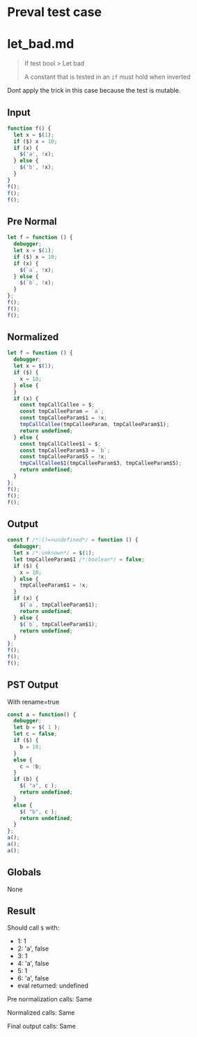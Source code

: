 # Preval test case

# let_bad.md

> If test bool > Let bad
>
> A constant that is tested in an `if` must hold when inverted

Dont apply the trick in this case because the test is mutable.

## Input

`````js filename=intro
function f() {
  let x = $(1);
  if ($) x = 10;
  if (x) {
    $('a', !x);
  } else {
    $('b', !x);
  }
}
f();
f();
f();
`````

## Pre Normal


`````js filename=intro
let f = function () {
  debugger;
  let x = $(1);
  if ($) x = 10;
  if (x) {
    $(`a`, !x);
  } else {
    $(`b`, !x);
  }
};
f();
f();
f();
`````

## Normalized


`````js filename=intro
let f = function () {
  debugger;
  let x = $(1);
  if ($) {
    x = 10;
  } else {
  }
  if (x) {
    const tmpCallCallee = $;
    const tmpCalleeParam = `a`;
    const tmpCalleeParam$1 = !x;
    tmpCallCallee(tmpCalleeParam, tmpCalleeParam$1);
    return undefined;
  } else {
    const tmpCallCallee$1 = $;
    const tmpCalleeParam$3 = `b`;
    const tmpCalleeParam$5 = !x;
    tmpCallCallee$1(tmpCalleeParam$3, tmpCalleeParam$5);
    return undefined;
  }
};
f();
f();
f();
`````

## Output


`````js filename=intro
const f /*:()=>undefined*/ = function () {
  debugger;
  let x /*:unknown*/ = $(1);
  let tmpCalleeParam$1 /*:boolean*/ = false;
  if ($) {
    x = 10;
  } else {
    tmpCalleeParam$1 = !x;
  }
  if (x) {
    $(`a`, tmpCalleeParam$1);
    return undefined;
  } else {
    $(`b`, tmpCalleeParam$1);
    return undefined;
  }
};
f();
f();
f();
`````

## PST Output

With rename=true

`````js filename=intro
const a = function() {
  debugger;
  let b = $( 1 );
  let c = false;
  if ($) {
    b = 10;
  }
  else {
    c = !b;
  }
  if (b) {
    $( "a", c );
    return undefined;
  }
  else {
    $( "b", c );
    return undefined;
  }
};
a();
a();
a();
`````

## Globals

None

## Result

Should call `$` with:
 - 1: 1
 - 2: 'a', false
 - 3: 1
 - 4: 'a', false
 - 5: 1
 - 6: 'a', false
 - eval returned: undefined

Pre normalization calls: Same

Normalized calls: Same

Final output calls: Same
